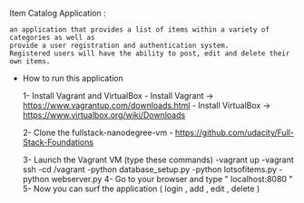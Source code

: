 Item Catalog Application :

	an application that provides a list of items within a variety of categories as well as 
	provide a user registration and authentication system. 
	Registered users will have the ability to post, edit and delete their own items.

* How to run this application 

	1- Install Vagrant and VirtualBox
		- Install Vagrant     -> https://www.vagrantup.com/downloads.html
 		- Install VirtualBox  -> https://www.virtualbox.org/wiki/Downloads
	
	2- Clone the fullstack-nanodegree-vm
		- https://github.com/udacity/Full-Stack-Foundations

	3- Launch the Vagrant VM (type these commands)
		-vagrant up 
		-vagrant ssh 
		-cd /vagrant 
		-python database_setup.py
		-python lotsofitems.py
		-python webserver.py
	4- Go to your browser and type " localhost:8080 " 
	5- Now you can surf the application ( login , add , edit , delete )